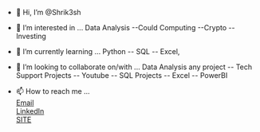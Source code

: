 - 👋 Hi, I’m @Shrik3sh
- 👀 I’m interested in ... Data Analysis --Could Computing --Crypto --Investing
- 🌱 I’m currently learning ... Python -- SQL -- Excel,
- 💞️ I’m looking to collaborate on/with ... Data Analysis any project
                                         --   Tech Support Projects
                                        --    Youtube
                                       --     SQL Projects 
                                        --    Excel
                                        --    PowerBI
                                        
- 📫 How to reach me ... <br>[Email](Shrikesh.mahabeer81@gmail.com) <br>
                         [LinkedIn](https://www.linkedin.com/in/shrikesh-mahabeer-48599775/)<br>
                         [SITE](https://shrikeshm.wordpress.com/)<br>
<!---
Shrik3sh/Shrik3sh is a ✨ special ✨ repository because its `README.md` (this file) appears on your GitHub profile.
You can click the Preview link to take a look at your changes.
--->
